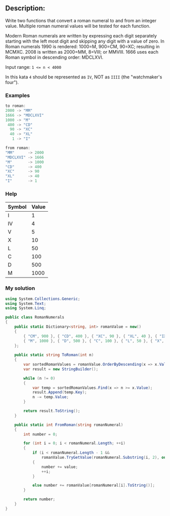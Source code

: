 ## Description:
Write two functions that convert a roman numeral to and from an integer value. Multiple roman numeral values will be tested for each function.

Modern Roman numerals are written by expressing each digit separately starting with the left most digit and skipping any digit with a value of zero. In Roman numerals 1990 is rendered: 1000=M, 900=CM, 90=XC; resulting in MCMXC. 2008 is written as 2000=MM, 8=VIII; or MMVIII. 1666 uses each Roman symbol in descending order: MDCLXVI.

Input range: ```1 <= n < 4000```

In this kata ```4``` should be represented as ```IV```, NOT as ```IIII``` (the "watchmaker's four").
### Examples
```C#
to roman:
2000 -> "MM"
1666 -> "MDCLXVI"
1000 -> "M"
 400 -> "CD"
  90 -> "XC"
  40 -> "XL"
   1 -> "I"

from roman:
"MM"      -> 2000
"MDCLXVI" -> 1666
"M"       -> 1000
"CD"      -> 400
"XC"      -> 90
"XL"      -> 40
"I"       -> 1
```
### Help
| Symbol | Value |
|--------|-------|
| I      | 1     |
| IV     | 4     |
| V      | 5     |
| X      | 10    |
| L      | 50    |
| C      | 100   |
| D      | 500   |
| M      | 1000  |
### My solution
```C#
using System.Collections.Generic;
using System.Text;
using System.Linq;

public class RomanNumerals
{
    public static Dictionary<string, int> romanValue = new()
    {
        { "CM", 900 }, { "CD", 400 }, { "XC", 90 }, { "XL", 40 }, { "IX", 9 }, { "IV", 4 },
        { "M", 1000 }, { "D", 500 }, { "C", 100 }, { "L", 50 }, { "X", 10 }, { "V", 5 }, { "I", 1 }
    };
  
    public static string ToRoman(int n)
    {
        var sortedRomanValues = romanValue.OrderByDescending(x => x.Value).ToList();
        var result = new StringBuilder();

        while (n != 0)
        {
            var temp = sortedRomanValues.Find(x => n >= x.Value);
            result.Append(temp.Key);
            n -= temp.Value;
        }

        return result.ToString();
    }

    public static int FromRoman(string romanNumeral)
    {
        int number = 0;

        for (int i = 0; i < romanNumeral.Length; ++i)
        {
            if (i < romanNumeral.Length - 1 &&
                romanValue.TryGetValue(romanNumeral.Substring(i, 2), out int value))
            {
                number += value;
                ++i;
            }

            else number += romanValue[romanNumeral[i].ToString()];
        }

        return number;
    }
}
```
